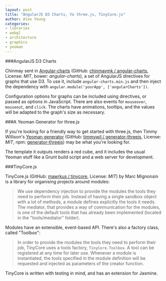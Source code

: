 ```yaml
---
layout: post
title: "AngularJS D3 Charts, Yo three.js, TinyCore.js"
author: Alex Young
categories:
- libraries
- webgl
- architecture
- graphics
- yeoman
---
```


###AngularJS D3 Charts

Chinmay sent in [Angular-charts](http://chinmaymk.github.io/angular-charts/) (GitHub: [chinmaymk / angular-charts](https://github.com/chinmaymk/angular-charts), License: _MIT_, bower: _angular-charts_), a set of AngularJS directives for graphs that use D3.  To use it, include `angular-charts.min.js` and then inject the dependency with `angular.module('yourApp', ['angularCharts'])`.

Configuration options for graphs can be included using directives, or passed as options in JavaScript.  There are also events for `mouseover`, `mouseout`, and `click`.  The charts have animations, tooltips, and the values will be adapted to the graph's size as necessary.

###A Yeoman Generator for three.js

If you're looking for a friendly way to get started with three.js, then Timmy Willison's [Yeoman generator](http://timmywillison.com/post/68797881874/a-yeoman-generator-for-three-js) (GitHub: [timmywil / generator-threejs](https://github.com/timmywil/generator-threejs), License: _MIT_, npm: [generator-threejs](https://npmjs.org/package/generator-threejs)) may be what you're looking for.

The template it outputs renders a red cube, and it includes the usual Yeoman stuff like a Grunt build script and a web server for development.

###TinyCore.js

TinyCore.js (GitHub: [mawrkus / tinycore](https://github.com/mawrkus/tinycore), License: _MIT_) by Marc Mignonsin is a library for organising projects around modules:

> We use dependency injection to provide the modules the tools they need to perform their job. Instead of having a single sandbox object with a lot of methods, a module defines explicitly the tools it needs. The mediator, that provides a way of communication for the modules, is one of the default tools that has already been implemented (located in the "tools/mediator" folder).

Modules have an extensible, event-based API.  There's also a factory class, called "Toolbox":

> In order to provide the modules the tools they need to perform their job, TinyCore uses a tools factory, `TinyCore.Toolbox`.
> A tool can be registered at any time for later use. Whenever a module is instantiated, the tools specified in the module definition will be requested and injected as parameters of the creator function.

TinyCore is written with testing in mind, and has an extension for Jasmine.

